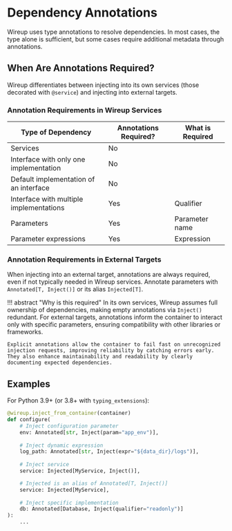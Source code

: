 # Dependency Annotations

Wireup uses type annotations to resolve dependencies. In most cases, the type alone is sufficient, but some cases require additional metadata through annotations.

## When Are Annotations Required?

Wireup differentiates between injecting into its own services (those decorated with `@service`) and injecting into external targets.

### Annotation Requirements in Wireup Services

| Type of Dependency                      | Annotations Required? | What is Required |
| --------------------------------------- | --------------------- | ---------------- |
| Services                                | No                    |                  |
| Interface with only one implementation  | No                    |                  |
| Default implementation of an interface  | No                    |                  |
| Interface with multiple implementations | Yes                   | Qualifier        |
| Parameters                              | Yes                   | Parameter name   |
| Parameter expressions                   | Yes                   | Expression       |
 

### Annotation Requirements in External Targets

When injecting into an external target, annotations are always required, even if not typically needed in Wireup services. Annotate parameters with `Annotated[T, Inject()]` or its alias `Injected[T]`.

!!! abstract "Why is this required"
    In its own services, Wireup assumes full ownership of dependencies, making empty annotations via `Inject()` redundant. For external targets, annotations inform the container to interact only with specific parameters, ensuring compatibility with other libraries or frameworks.

    Explicit annotations allow the container to fail fast on unrecognized injection requests, improving reliability by catching errors early. They also enhance maintainability and readability by clearly documenting expected dependencies.

## Examples

For Python 3.9+ (or 3.8+ with `typing_extensions`):

```python
@wireup.inject_from_container(container)
def configure(
    # Inject configuration parameter
    env: Annotated[str, Inject(param="app_env")],
    
    # Inject dynamic expression
    log_path: Annotated[str, Inject(expr="${data_dir}/logs")],
    
    # Inject service
    service: Injected[MyService, Inject()],

    # Injected is an alias of Annotated[T, Inject()]
    service: Injected[MyService],
    
    # Inject specific implementation
    db: Annotated[Database, Inject(qualifier="readonly")]
):
    ...
```
